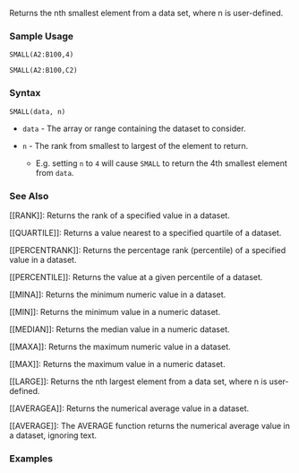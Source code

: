 Returns the nth smallest element from a data set, where n is user-defined.

### Sample Usage

`SMALL(A2:B100,4)`

`SMALL(A2:B100,C2)`

### Syntax

`SMALL(data, n)`

* `data` - The array or range containing the dataset to consider.
* `n` - The rank from smallest to largest of the element to return.

  + E.g. setting `n` to `4` will cause `SMALL` to return the 4th smallest element from `data`.

### See Also

[[RANK]]: Returns the rank of a specified value in a dataset.

[[QUARTILE]]: Returns a value nearest to a specified quartile of a dataset.

[[PERCENTRANK]]: Returns the percentage rank (percentile) of a specified value in a dataset.

[[PERCENTILE]]: Returns the value at a given percentile of a dataset.

[[MINA]]: Returns the minimum numeric value in a dataset.

[[MIN]]: Returns the minimum value in a numeric dataset.

[[MEDIAN]]: Returns the median value in a numeric dataset.

[[MAXA]]: Returns the maximum numeric value in a dataset.

[[MAX]]: Returns the maximum value in a numeric dataset.

[[LARGE]]: Returns the nth largest element from a data set, where n is user-defined.

[[AVERAGEA]]: Returns the numerical average value in a dataset.

[[AVERAGE]]: The AVERAGE function returns the numerical average value in a dataset, ignoring text.

### Examples
